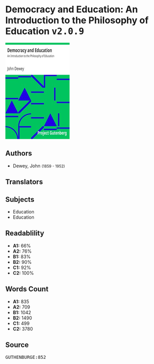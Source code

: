 # Democracy and Education: An Introduction to the Philosophy of Education <kbd>v2.0.9</kbd>

![](./cover.medium.jpg "")

## Authors


 - Dewey, John <small>(1859 - 1952)</small>

## Translators



## Subjects


 - Education
 - Education

## Readablility


 - **A1:** 66%
 - **A2:** 76%
 - **B1:** 83%
 - **B2:** 90%
 - **C1:** 92%
 - **C2:** 100%

## Words Count


 - **A1:** 835
 - **A2:** 709
 - **B1:** 1042
 - **B2:** 1490
 - **C1:** 499
 - **C2:** 3780

## Source


<kbd>GUTHENBURGE:852</kbd>
